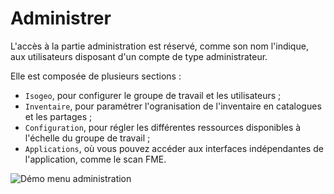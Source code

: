 # Administrer

L&apos;accès à la partie administration est réservé, comme son nom l&apos;indique, aux utilisateurs disposant d&apos;un compte de type administrateur.

Elle est composée de plusieurs sections :
*  `Isogeo`, pour configurer le groupe de travail et les utilisateurs ;
*  `Inventaire`, pour paramétrer l&apos;ogranisation de l&apos;inventaire en catalogues et les partages ;
*  `Configuration`, pour régler les différentes ressources disponibles à l&apos;échelle du groupe de travail ;
*  `Applications`, où vous pouvez accéder aux interfaces indépendantes de l&apos;application, comme le scan FME.

![Démo menu administration](/assets/adm_tour_menus.gif "Tour guidé de l&apos;administration")
